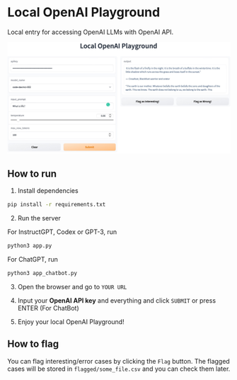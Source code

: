 # Local OpenAI Playground


Local entry for accessing OpenAI LLMs with OpenAI API.

![demo](/images/demo.jpg)

## How to run

1. Install dependencies

```bash
pip install -r requirements.txt
```

2. Run the server 

For InstructGPT, Codex or GPT-3, run

```bash
python3 app.py
```

For ChatGPT, run

```bash
python3 app_chatbot.py
```

3. Open the browser and go to `YOUR URL`

4. Input your **OpenAI API key** and everything and click `SUBMIT` or press ENTER (For ChatBot)

5. Enjoy your local OpenAI Playground!


## How to flag

You can flag interesting/error cases by clicking the `Flag` button. The flagged cases will be stored in `flagged/some_file.csv` and you can check them later.

